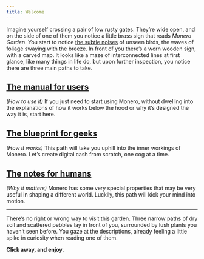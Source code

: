 ```yaml
---
title: Welcome
---
```

Imagine yourself crossing a pair of low rusty gates. They’re wide open, and on the side of one of them you notice a little brass sign that reads *Monero Garden*. You start to notice [the subtle noises](https://mynoise.net/NoiseMachines/japaneseGardenSoundscapeGenerator.php) of unseen birds, the waves of foliage swaying with the breeze.  In front of you there’s a worn wooden sign, with a carved map. It looks like a maze of interconnected lines at first glance, like many things in life do, but upon further inspection, you notice there are three main paths to take. 
## [The manual for users](1.01_get-started.md)
*(How to use it)*
If you just need to start using Monero, without dwelling into the explanations of how it works below the hood or why it’s designed the way it is, start here.
## [The blueprint for geeks](2.01-lets_do_it.md)
*(How it works)*
This path will take you uphill into the inner workings of Monero. Let’s create digital cash from scratch, one cog at a time.
## [The notes for humans](3.01-wake_up.md)
*(Why it matters)*
Monero has some very special properties that may be very useful in shaping a different world. Luckily, this path will kick your mind into motion.

---

There’s no right or wrong way to visit this garden. Three narrow paths of dry soil and scattered pebbles lay in front of you, surrounded by lush plants you haven’t seen before. You gaze at the descriptions, already feeling a little spike in curiosity when reading one of them.

**Click away, and enjoy.**